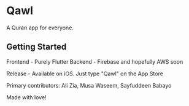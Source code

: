 # Qawl

A Quran app for everyone.

## Getting Started

Frontend - Purely Flutter
Backend - Firebase and hopefully AWS soon

Release - Available on iOS. Just type "Qawl" on the App Store

Primary contributors: Ali Zia, Musa Waseem, Sayfuddeen Babayo

Made with love!
